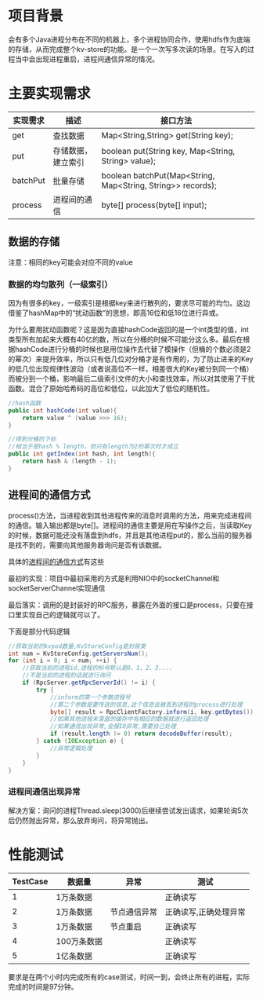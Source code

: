 # 项目背景

会有多个Java进程分布在不同的机器上，多个进程协同合作，使用hdfs作为底端的存储，从而完成整个kv-store的功能。是一个一次写多次读的场景。在写入的过程当中会出现进程重启，进程间通信异常的情况。

# 主要实现需求

| 实现需求 | 描述               | 接口方法                                                    |
| -------- | ------------------ | ----------------------------------------------------------- |
| get      | 查找数据           | Map<String,String> get(String key);                         |
| put      | 存储数据，建立索引 | boolean put(String key, Map<String, String> value);         |
| batchPut | 批量存储           | boolean batchPut(Map<String, Map<String, String>> records); |
| process  | 进程间的通信       | byte[] process(byte[] input);                               |

## 数据的存储

注意：相同的key可能会对应不同的value

### 数据的均匀散列（一级索引）

因为有很多的key，一级索引是根据key来进行散列的，要求尽可能的均匀。这边借鉴了hashMap中的“扰动函数”的思想，即高16位和低16位进行异或。

为什么要用扰动函数呢？这是因为直接hashCode返回的是一个int类型的值，int类型所有加起来大概有40亿的数，所以在分桶的时候不可能分这么多。最后在根据hashCode进行分桶的时候也是用位操作去代替了模操作（但桶的个数必须是2的幂次）来提升效率，所以只有低几位对分桶才是有作用的，为了防止进来的Key的低几位出现规律性波动（或者说高位不一样，相差很大的Key被分到同一个桶）而被分到一个桶，影响最后二级索引文件的大小和查找效率，所以对其使用了干扰函数。混合了原始哈希码的高位和低位，以此加大了低位的随机性。

```java
//hash函数
public int hashCode(int value){
    return value ^ (value >>> 16);
}
```

```java
//得到分桶的下标
//相当于是hash % length，但只有length为2的幂次时才成立
public int getIndex(int hash, int length){
    return hash & (length - 1);
}
```







## 进程间的通信方式

process()方法，当进程收到其他进程传来的消息时调用的方法，用来完成进程间的通信。输入输出都是byte[]。进程间的通信主要是用在写操作之后，当读取Key的时候，数据可能还没有落盘到hdfs，并且是其他进程put的，那么当前的服务器是找不到的，需要向其他服务器询问是否有该数据。  

 

具体的[进程间的通信方式](https://github.com/jiangxd18/kvstore/blob/master/desc/communicate.md)有这些

最初的实现：项目中最初采用的方式是利用NIO中的socketChannel和socketServerChannel实现通信



最后落实：调用的是封装好的RPC服务，暴露在外面的接口是process，只要在接口里实现自己的逻辑就可以了。

下面是部分代码逻辑

```java
//获取当前的kvpod数量,KvStoreConfig是封装类
int num = KvStoreConfig.getServersNum();
for (int i = 0; i < num; ++i) {
    //获取当前的进程id,进程的标号默认是0、1、2、3....
    //不是当前的进程的话就进行询问
	if (RpcServer.getRpcServerId() != i) {
		try {
            //inform的第一个参数进程号
            //第二个参数是要传送的信息,这个信息会被丢到进程的process进行处理
			byte[] result = RpcClientFactory.inform(i, key.getBytes());
            //如果其他进程未落盘的缓存中有相应的数据就进行返回处理
            //如果通信出现异常,会报IO异常,需要自己处理
			if (result.length != 0) return decodeBuffer(result);
		} catch (IOException e) {
			//异常逻辑处理
		}
	}
}
```

### 进程间通信出现异常

解决方案：询问的进程Thread.sleep(3000)后继续尝试发出请求，如果轮询5次后仍然抛出异常，那么放弃询问，将异常抛出。

# 性能测试

| TestCase | 数据量      | 异常         | 测试                  |
| -------- | ----------- | ------------ | --------------------- |
| 1        | 1万条数据   |              | 正确读写              |
| 2        | 1万条数据   | 节点通信异常 | 正确读写,正确处理异常 |
| 3        | 1万条数据   | 节点重启     | 正确读写              |
| 4        | 100万条数据 |              | 正确读写              |
| 5        | 1亿条数据   |              | 正确读写              |

要求是在两个小时内完成所有的case测试，时间一到，会终止所有的进程，实际完成的时间是97分钟。